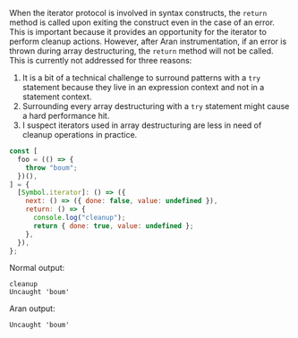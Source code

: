 When the iterator protocol is involved in syntax constructs, the `return` method
is called upon exiting the construct even in the case of an error. This is
important because it provides an opportunity for the iterator to perform cleanup
actions. However, after Aran instrumentation, if an error is thrown during array
destructuring, the `return` method will not be called. This is currently not
addressed for three reasons:

1. It is a bit of a technical challenge to surround patterns with a `try`
   statement because they live in an expression context and not in a statement
   context.
2. Surrounding every array destructuring with a `try` statement might cause a
   hard performance hit.
3. I suspect iterators used in array destructuring are less in need of cleanup
   operations in practice.

```js
const [
  foo = (() => {
    throw "boum";
  })(),
] = {
  [Symbol.iterator]: () => ({
    next: () => ({ done: false, value: undefined }),
    return: () => {
      console.log("cleanup");
      return { done: true, value: undefined };
    },
  }),
};
```

Normal output:

```
cleanup
Uncaught 'boum'
```

Aran output:

```
Uncaught 'boum'
```
